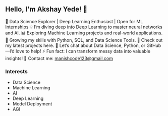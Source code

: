 **Hello, I'm Akshay Yede! 👋**  
---
🚀 Data Science Explorer | Deep Learning Enthusiast | Open for ML Internships
💡 I’m diving deep into Deep Learning to master neural networks and AI.
📊 Exploring Machine Learning projects and real-world applications.
🌱 Growing my skills with Python, SQL, and Data Science Tools.
🎯 Check out my latest projects here.
💬 Let’s chat about Data Science, Python, or GitHub—I’d love to help!
⚡ Fun fact: I can transform messy data into valuable insights!
📧 Contact me: manishcode123@gmail.com

### **Interests**  
- Data Science  
- Machine Learning  
- AI  
- Deep Learning  
- Model Deployment  
- AGI
